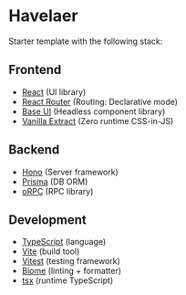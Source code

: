 # Havelaer

Starter template with the following stack:

## Frontend

- [React](https://react.dev) (UI library)
- [React Router](https://reactrouter.com) (Routing: Declarative mode)
- [Base UI](https://base-ui.com) (Headless component library)
- [Vanilla Extract](https://vanilla-extract.style) (Zero runtime CSS-in-JS)

## Backend 

- [Hono](https://hono.dev) (Server framework)
- [Prisma](https://www.prisma.io/docs) (DB ORM)
- [oRPC](https://orpc.unnoq.com) (RPC library)

## Development

- [TypeScript](https://www.typescriptlang.org) (language)
- [Vite](https://vite.dev) (build tool)
- [Vitest](https://vitest.dev) (testing framework)
- [Biome](https://biomejs.dev) (linting + formatter)
- [tsx](https://tsx.dev) (runtime TypeScript)